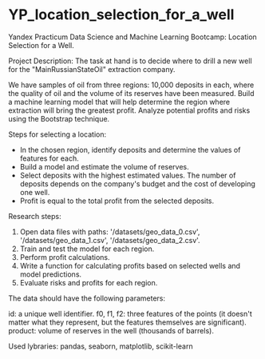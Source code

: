 # YP_location_selection_for_a_well

Yandex Practicum Data Science and Machine Learning Bootcamp: Location Selection for a Well.

Project Description:
The task at hand is to decide where to drill a new well for the "MainRussianStateOil" extraction company.

We have samples of oil from three regions: 10,000 deposits in each, where the quality of oil and the volume of its reserves have been measured. Build a machine learning model that will help determine the region where extraction will bring the greatest profit. Analyze potential profits and risks using the Bootstrap technique.

Steps for selecting a location:

- In the chosen region, identify deposits and determine the values of features for each.
- Build a model and estimate the volume of reserves.
- Select deposits with the highest estimated values. The number of deposits depends on the company's budget and the cost of developing one well.
- Profit is equal to the total profit from the selected deposits.

Research steps:

1. Open data files with paths: '/datasets/geo_data_0.csv', '/datasets/geo_data_1.csv', '/datasets/geo_data_2.csv'.
2. Train and test the model for each region.
3. Perform profit calculations.
4. Write a function for calculating profits based on selected wells and model predictions.
5. Evaluate risks and profits for each region.

The data should have the following parameters:

id: a unique well identifier.
f0, f1, f2: three features of the points (it doesn't matter what they represent, but the features themselves are significant).
product: volume of reserves in the well (thousands of barrels).

Used lybraries: pandas, seaborn, matplotlib, scikit-learn

